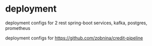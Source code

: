 # deployment

deployment configs for 2 rest spring-boot services, kafka, postgres, prometheus

deployment configs for https://github.com/zobnina/credit-pipeline
